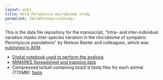 ```yaml
---
layout: wiki
title: Wild Peromyscus microbiome study
permalink: /WildPeromyscusStudy/
---
```


This is the data file repository for the manuscript, "Intra- and inter-individual variation masks inter-species variation in the microbiome of sympatric Peromyscus populations" by Nielson Baxter and colleagues, which was [published in AEM](https://aem.asm.org/content/81/1/396).

* [Digital notebook used to perform the analysis](notebook.html)
* [MIMARKS Spreadsheet and trapping data](peromyscus_MIMARKS.xlsx)
* Compressed tarball containing bzip2\'d fastq files for each animal (770MB): [fastq](peromyscus_16S18S.tar)

